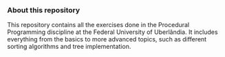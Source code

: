 ### About this repository
This repository contains all the exercises done in the Procedural Programming discipline at the Federal University of Uberlândia. 
It includes everything from the basics to more advanced topics, such as different sorting algorithms and tree implementation.
